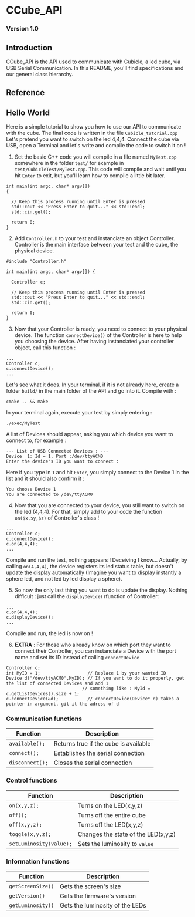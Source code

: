 # CCube_API


### Version 1.0


## Introduction
CCube_API is the API used to communicate with Cubicle, a led cube, via USB Serial Communication.
In this README, you'll find specifications and our general class hierarchy.

## Reference

## Hello World
Here is a simple tutorial to show you how to use our API to communicate with the cube. The final code is written in the file `Cubicle_tutorial.cpp`
Let's pretend you want to switch on the led 4,4,4. 
Connect the cube via USB, open a Terminal and let's write and compile the code to switch it on !

1. Set the basic C++ code you will compile in a file named `MyTest.cpp` somewhere in the folder `test/` for example in `test/CubicleTest/MyTest.cpp`. This code will compile and wait until you hit `Enter` to exit, but you'll learn how to compile a little bit later.
  ```
int main(int argc, char* argv[]) 
{

    // Keep this process running until Enter is pressed
    std::cout << "Press Enter to quit..." << std::endl;
    std::cin.get();

    return 0;
}
  ```
    
2. Add `Controller.h` to your test and instanciate an object Controller. 
   Controller is the main interface between your test and the cube, the physical device.

  ```
#include "Controller.h"

int main(int argc, char* argv[]) {

    Controller c;
    
    // Keep this process running until Enter is pressed
    std::cout << "Press Enter to quit..." << std::endl;
    std::cin.get();

    return 0;
}
  ```


3. Now that your Controller is ready, you need to connect to your physical device. The function `connectDevice()` of the Controller is here to help you choosing the device. After having instanciated your controller object, call this function :
  ```
...
Controller c;
c.connectDevice();
...
  ```

Let's see what it does. In your terminal, if it is not already here, create a folder `build/` in the main folder of the API and go into it. Compile with :
  ```
cmake .. && make
  ```
In your terminal again, execute your test by simply entering : 
  ```
./exec/MyTest
  ```
A list of Devices should appear, asking you which device you want to connect to, for example : 
  ```
--- List of USB Connected Devices : ---
Device  1: Id = 1, Port :/dev/ttyACM0
Enter the device's ID you want to connect :
  ```
Here if you type in `1` and hit `Enter`, you simply connect to the Device 1 in the list and it should also confirm it :
  ```
You choose Device 1
You are connected to /dev/ttyACM0
  ```

4. Now that you are connected to your device, you still want to switch on the led (4,4,4). For that, simply add to your code the function `on($x,$y,$z)` of Controller's class !
  ```
...
Controller c;
c.connectDevice();
c.on(4,4,4);
...
  ```
Compile and run the test, nothing appears ! Deceiving I know... Actually, by calling `on(4,4,4)`, the device registers its led status table, but doesn't update the display automatically (Imagine you want to display instantly a sphere led, and not led by led display a sphere).

5. So now the only last thing you want to do is update the display. Nothing difficult : just call the `displayDevice()`function of Controller:
  ```
...
c.on(4,4,4);
c.displayDevice();
...
  ```
Compile and run, the led is now on ! 

6. **EXTRA** : For those who already know on which port they want to connect their Controller, you can instanciate a Device with the port name and set its ID instead of calling `connectDevice`
  ```
Controller c;
int MyID = 1;                  // Replace 1 by your wanted ID
Device d("/dev/ttyACM0",MyID); // If you want to do it properly, get the list of connected Devices and add 1 
                               // something like : MyId = c.getListDevices().size + 1;
c.connectDevice(&d);           // connectDevice(Device* d) takes a pointer in argument, git it the adress of d
  ```

### Communication functions

Function | Description
--- | ---
`available();` | Returns true if the cube is available
`connect();` | Establishes the serial connection
`disconnect();` | Closes the serial connection


### Control functions

Function | Description
--- | ---
`on(x,y,z);` | Turns on the LED(x,y,z)
`off();` | Turns off the entire cube
`off(x,y,z);` | Turns off the LED(x,y,z)
`toggle(x,y,z);` | Changes the state of the LED(x,y,z)
`setLuminosity(value);` | Sets the luminosity to `value`


### Information functions

Function | Description
--- | ---
`getScreenSize()` | Gets the screen's size
`getVersion()` | Gets the firmware's version
`getLuminosity()` | Gets the luminosity of the LEDs


